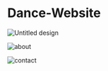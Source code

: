 # Dance-Website

![Untitled design](https://user-images.githubusercontent.com/93216297/186620102-579b77d4-42cb-4a74-8239-7e471d726350.png)

![about](https://user-images.githubusercontent.com/93216297/186620213-d0330039-eab8-45d9-aa85-19f9fb4f342b.png)

![contact](https://user-images.githubusercontent.com/93216297/186620240-c6bbe32f-9103-44df-9a0a-ef5f96948358.png)
